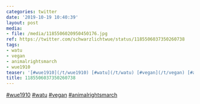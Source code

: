 ```yaml
---
categories: twitter
date: '2019-10-19 10:40:39'
layout: post
media:
- file: /media/1185506020950450176.jpg
ref: https://twitter.com/schwarzlichtwue/status/1185506037350260738
tags:
- watu
- vegan
- animalrightsmarch
- wue1910
teaser: '[#wue1910](/t/wue1910) [#watu](/t/watu) [#vegan](/t/vegan) [#animalrightsmarch](/t/animalrightsmarch) '
title: 1185506037350260738
---
```

[#wue1910](/t/wue1910) [#watu](/t/watu) [#vegan](/t/vegan) [#animalrightsmarch](/t/animalrightsmarch) 
